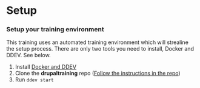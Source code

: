 # Setup

### Setup your training environment

This training uses an automated training environment which will strealine the setup process.  There are only two tools you need to install, Docker and DDEV.  See below.

1. Install [Docker and DDEV](https://ddev.readthedocs.io/en/stable/users/docker_installation/)
2. Clone the **drupaltraining** repo \([Follow the instructions in the repo](https://github.com/mariohernandez/drupaltraining)\)
3. Run `ddev start`

